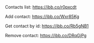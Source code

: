 Contacts list: https://ibb.co/r0pxcdt

Add contact: https://ibb.co/Wxr85Kg

Get contact by id: https://ibb.co/Rb5gNB1

Remove contact: https://ibb.co/DRqGjPg